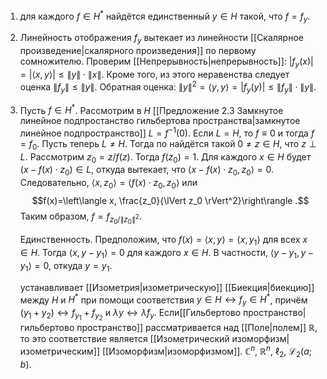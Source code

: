 1) для каждого $f\in H^\ast$ найдётся единственный $y\in H$ такой, что $f=f_y$.

2) Линейность отображения $f_y$ вытекает из линейности [[Скалярное произведение|скалярного произведения]] по первому сомножителю. 
	Проверим [[Непрерывность|непрерывность]]: $\lvert f_y(x) \rvert=\lvert \left\langle x, y\right\rangle  \rvert\leqslant\lVert y \rVert\cdot\lVert x \rVert$.
	Кроме того, из этого неравенства следует оценка $\lVert f_y \rVert\leqslant\lVert y \rVert$. 
	Обратная оценка: $\lVert y \rVert^2=\left\langle y, y\right\rangle =\lvert f_y(y) \rvert\leqslant\lVert f_y \rVert\cdot\lVert y \rVert$.

3) Пусть $f\in H^\ast$. 
	Рассмотрим в $H$ [[Предложение 2.3 Замкнутое линейное подпростанство гильбертова пространства|замкнутое линейное подпространство]] $L=f^{-1}(0)$. Если $L=H$, то $f\equiv 0$ и тогда $f=f_0$. 
	Пусть теперь $L\neq H$. 
	Тогда по найдётся такой $0\ne z\in H$, что $z\perp L$. 
	Рассмотрим $z_0 = z/f(z)$. 
	Тогда $f(z_0)=1$. Для каждого $x\in H$ будет $(x-f(x)\cdot z_0) \in L$, откуда вытекает, что $\left\langle x-f(x)\cdot z_0, z_0\right\rangle =0$. 
	Следовательно, $\left\langle x, z_0\right\rangle =\left\langle f(x)\cdot z_0, z_0\right\rangle$ или $$f(x)=\left\langle x, \frac{z_0}{\lVert z_0 \rVert^2}\right\rangle .$$ 
	Таким образом, $f=f_{z_0/\lVert z_0 \rVert^2}$.
	
	Единственность. Предположим, что $f(x)=\left\langle x, y\right\rangle =\left\langle x, y_1\right\rangle$ для всех $x\in H$. Тогда $\left\langle x, y-y_1\right\rangle =0$ для каждого $x\in H$. В частности, $\left\langle y-y_1, y-y_1\right\rangle =0$, откуда $y=y_1$.
	
	устанавливает [[Изометрия|изометрическую]] [[Биекция|биекцию]] между $H$ и $H^\ast$ при помощи соответствия $y\in H \leftrightarrow f_y\in H^\ast$, причём $(y_1+y_2) \leftrightarrow f_{y_1}+f_{y_2}$ и $\lambda y \leftrightarrow \bar{\lambda}f_y$. 
	Если[[Гильбертово пространство|гильбертово пространство]] рассматривается над [[Поле|полем]] $\mathbb{R}$, то это соответствие является [[Изометрический изоморфизм|изометрическим]] [[Изоморфизм|изоморфизмом]].
	$\mathbb{C}^n$, $\mathbb{R}^n$, $\ell_2$, $\mathcal{L}_2(a;b)$.